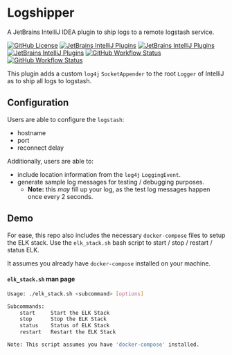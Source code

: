 # Logshipper
A JetBrains IntelliJ IDEA plugin to ship logs to a remote logstash service.

[![GitHub License](https://img.shields.io/github/license/ChrisCarini/logshipper-intellij-plugin?style=flat-square)](https://github.com/ChrisCarini/logshipper-intellij-plugin/blob/master/LICENSE)
[![JetBrains IntelliJ Plugins](https://img.shields.io/jetbrains/plugin/v/11195-logshipper?label=Latest%20Plugin%20Release&style=flat-square)](https://plugins.jetbrains.com/plugin/11195-logshipper)
[![JetBrains IntelliJ Plugins](https://img.shields.io/jetbrains/plugin/r/11195-logshipper?style=flat-square)](https://plugins.jetbrains.com/plugin/11195-logshipper)
[![JetBrains IntelliJ Plugins](https://img.shields.io/jetbrains/plugin/d/11195-logshipper?style=flat-square)](https://plugins.jetbrains.com/plugin/11195-logshipper)
[![GitHub Workflow Status](https://img.shields.io/github/workflow/status/ChrisCarini/logshipper-intellij-plugin/JetBrains%20Plugin%20CI?logo=GitHub&style=flat-square)](https://github.com/ChrisCarini/logshipper-intellij-plugin/actions?query=workflow%3A%22JetBrains+Plugin+CI%22)
[![GitHub Workflow Status](https://img.shields.io/github/workflow/status/ChrisCarini/logshipper-intellij-plugin/IntelliJ%20Plugin%20Compatibility?label=IntelliJ%20Plugin%20Compatibility&logo=GitHub&style=flat-square)](https://github.com/ChrisCarini/logshipper-intellij-plugin/actions?query=workflow%3A%22IntelliJ+Plugin+Compatibility%22)

This plugin adds a custom `log4j` `SocketAppender` to the root `Logger` of IntelliJ as to ship all logs to logstash.

## Configuration
Users are able to configure the `logstash`:
* hostname
* port
* reconnect delay

Additionally, users are able to:
* include location information from the `log4j` `LoggingEvent`.
* generate sample log messages for testing / debugging purposes.
    - **Note:** this *may* fill up your log, as the test log messages happen once every 2 seconds.


## Demo
For ease, this repo also includes the necessary `docker-compose` files to setup the ELK stack. Use the `elk_stack.sh` 
bash script to start / stop / restart / status ELK.

It assumes you already have `docker-compose` installed on your machine.
#### `elk_stack.sh` man page
```bash
Usage: ./elk_stack.sh <subcommand> [options]

Subcommands:
    start     Start the ELK Stack
    stop      Stop the ELK Stack
    status    Status of ELK Stack
    restart   Restart the ELK Stack

Note: This script assumes you have 'docker-compose' installed.
```
